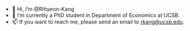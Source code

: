 - 👋 Hi, I’m @Rihyeon-Kang
- 🌱 I’m currently a PhD student in Department of Economics at UCSB.
- 📫 If you want to reach me, please send an email to rkang@ucsb.edu.
